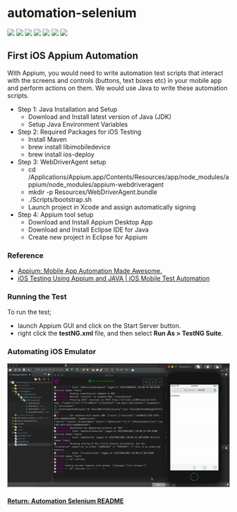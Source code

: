 # automation-selenium

[<img src="https://img.shields.io/badge/-Selenium-brightgreen">](https://www.selenium.dev/) [<img src="https://img.shields.io/badge/-Maven-orangered">](hhttps://maven.apache.org/) [<img src="https://img.shields.io/badge/-Eclipse_IDE-orange">](https://www.eclipse.org/) [<img src="https://img.shields.io/badge/-Java-darkred">](https://www.java.com/en/) [<img src="https://img.shields.io/badge/-TestNG-sandybrown">](https://testng.org/doc/index.html) [<img src="https://img.shields.io/badge/-Appium-blue">](https://appium.io/) [<img src="https://img.shields.io/badge/-iOS-grey">](https://developer.apple.com/)

## First iOS Appium Automation
With Appium, you would need to write automation test scripts that interact with the screens and controls (buttons, text boxes etc) in your mobile app and perform actions on them. We would use Java to write these automation scripts.
- Step 1: Java Installation and Setup
  - Download and Install latest version of Java (JDK)
  - Setup Java Environment Variables
- Step 2: Required Packages for iOS Testing
	- Install Maven
  - brew install libimobiledevice
  - brew install ios-deploy
- Step 3: WebDriverAgent setup
	- cd /Applications/Appium.app/Contents/Resources/app/node_modules/appium/node_modules/appium-webdriveragent
	- mkdir -p Resources/WebDriverAgent.bundle
	- ./Scripts/bootstrap.sh
	- Launch project in Xcode and assign automatically signing
- Step 4: Appium tool setup
  - Download and Install Appium Desktop App
  - Download and Install Eclipse IDE for Java
  - Create new project in Eclipse for Appium

### Reference
- [Appium: Mobile App Automation Made Awesome.](http://appium.io/)
- [iOS Testing Using Appium and JAVA | iOS Mobile Test Automation](https://www.swtestacademy.com/ios-testing-appium-java/)

### Running the Test
To run the test;
- launch Appium GUI and click on the Start Server button.
- right click the __testNG.xml__ file, and then select __Run As > TestNG Suite__.

### Automating iOS Emulator
<img src="firstAppium.gif">

#### [Return: Automation Selenium README](../README.md)